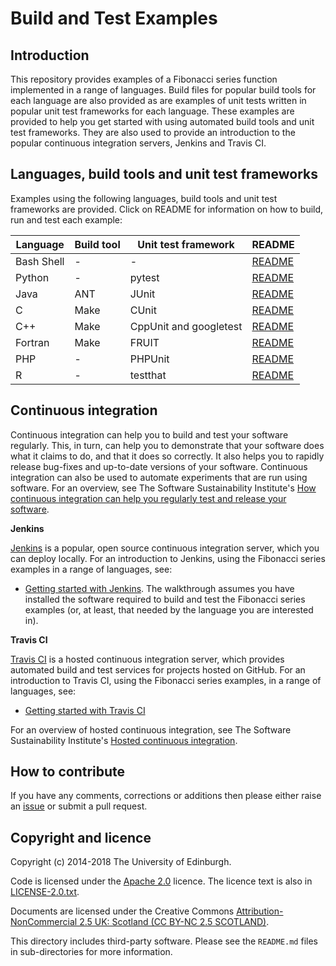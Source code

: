 Build and Test Examples
=======================

Introduction
------------

This repository provides examples of a Fibonacci series function implemented in a range of languages. Build files for popular build tools for each language are also provided as are examples of unit tests written in popular unit test frameworks for each language. These examples are provided to help you get started with using automated build tools and unit test frameworks. They are also used to provide an introduction to the popular continuous integration servers, Jenkins and Travis CI.

Languages, build tools and unit test frameworks
-----------------------------------------------

Examples using the following languages, build tools and unit test frameworks are provided. Click on README for information on how to build, run and test each example:

| Language | Build tool | Unit test framework | README |
| -------- | ---------- | ------------------- | ------ |
| Bash Shell | - | - | [README](./sh/README.md) |
| Python | - | pytest | [README](./python/README.md) |
| Java | ANT | JUnit | [README](./java/README.md) |
| C | Make | CUnit | [README](./c/README.md) |
| C++ | Make | CppUnit and googletest | [README](./cpp/README.md) |
| Fortran | Make | FRUIT | [README](./fortran/README.md) |
| PHP | - |  PHPUnit | [README](./php/README.md) |
| R | - |  testthat | [README](./R/README.md) |

Continuous integration
----------------------

Continuous integration can help you to build and test your software regularly. This, in turn, can help you to demonstrate that your software does what it claims to do, and that it does so correctly. It also helps you to rapidly release bug-fixes and up-to-date versions of your software. Continuous integration can also be used to automate experiments that are run using software. For an overview, see The Software Sustainability Institute's [How continuous integration can help you regularly test and release your software](http://software.ac.uk/how-continuous-integration-can-help-you-regularly-test-and-release-your-software).

**Jenkins**

[Jenkins](http://jenkins-ci.org) is a popular, open source continuous integration server, which you can deploy locally. For an introduction to Jenkins, using the Fibonacci series examples in a range of languages, see:

* [Getting started with Jenkins](./jenkins/README.md). The walkthrough assumes you have installed the software required to build and test the Fibonacci series examples (or, at least, that needed by the language you are interested in).

**Travis CI**

[Travis CI](https://travis-ci.org/) is a hosted continuous integration server, which provides automated build and test services for projects hosted on GitHub.  For an introduction to Travis CI, using the Fibonacci series examples, in a range of languages, see:

* [Getting started with Travis CI](./travis/README.md)

For an overview of hosted continuous integration, see The Software Sustainability Institute's [Hosted continuous integration](http://www.software.ac.uk/resources/guides/hosted-continuous-integration).

How to contribute
-----------------

If you have any comments, corrections or additions then please either raise an [issue](https://github.com/softwaresaved/build_and_test_examples/issues) or submit a pull request.

Copyright and licence
---------------------

Copyright (c) 2014-2018 The University of Edinburgh.

Code is licensed under the [Apache 2.0](http://www.apache.org/licenses/LICENSE-2.0.html) licence. The licence text is also in [LICENSE-2.0.txt](./LICENSE-2.0.txt).

Documents are licensed under the Creative Commons [Attribution-NonCommercial 2.5 UK: Scotland (CC BY-NC 2.5 SCOTLAND)](http://creativecommons.org/licenses/by-nc/2.5/scotland/).

This directory includes third-party software. Please see the `README.md` files in sub-directories for more information. 
